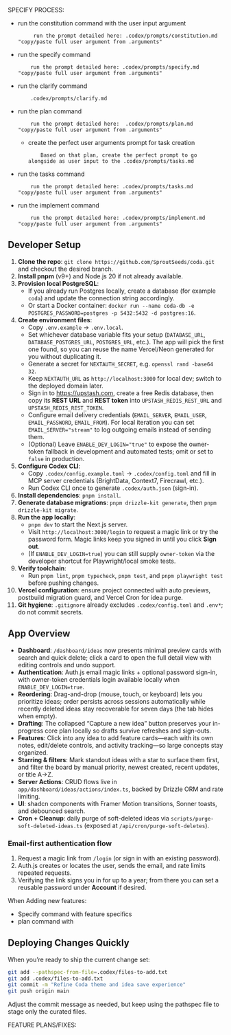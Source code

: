 SPECIFY PROCESS:
- run the constitution command with the user input argument
    ```
         run the prompt detailed here: .codex/prompts/constitution.md "copy/paste full user argument from .arguments"
    ```
- run the specify command
    ```
        run the prompt detailed here: .codex/prompts/specify.md "copy/paste full user argument from .arguments"
    ```
- run the clarify command
    ```
        .codex/prompts/clarify.md
    ```
- run the plan command
    ```
        run the prompt detailed here:  .codex/prompts/plan.md "copy/paste full user argument from .arguments"
    ```
    - create the perfect user arguments prompt for task creation
        ```
            Based on that plan, create the perfect prompt to go alongside as user input to the .codex/prompts/tasks.md
        ```
- run the tasks command
    ```
        run the prompt detailed here: .codex/prompts/tasks.md "copy/paste full user argument from .arguments"
    ```
- run the implement command
    ```
        run the prompt detailed here: .codex/prompts/implement.md "copy/paste full user argument from .arguments"
    ```

## Developer Setup
1. **Clone the repo**: `git clone https://github.com/SproutSeeds/coda.git` and checkout the desired branch.
2. **Install pnpm** (v9+) and Node.js 20 if not already available.
3. **Provision local PostgreSQL**:
   - If you already run Postgres locally, create a database (for example `coda`) and update the connection string accordingly.
   - Or start a Docker container: `docker run --name coda-db -e POSTGRES_PASSWORD=postgres -p 5432:5432 -d postgres:16`.
4. **Create environment files**:
   - Copy `.env.example` → `.env.local`.
   - Set whichever database variable fits your setup (`DATABASE_URL`, `DATABASE_POSTGRES_URL`, `POSTGRES_URL`, etc.). The app will pick the first one found, so you can reuse the name Vercel/Neon generated for you without duplicating it.
   - Generate a secret for `NEXTAUTH_SECRET`, e.g. `openssl rand -base64 32`.
   - Keep `NEXTAUTH_URL` as `http://localhost:3000` for local dev; switch to the deployed domain later.
   - Sign in to https://upstash.com, create a free Redis database, then copy its **REST URL** and **REST token** into `UPSTASH_REDIS_REST_URL` and `UPSTASH_REDIS_REST_TOKEN`.
   - Configure email delivery credentials (`EMAIL_SERVER`, `EMAIL_USER`, `EMAIL_PASSWORD`, `EMAIL_FROM`). For local iteration you can set `EMAIL_SERVER="stream"` to log outgoing emails instead of sending them.
   - (Optional) Leave `ENABLE_DEV_LOGIN="true"` to expose the owner-token fallback in development and automated tests; omit or set to `false` in production.
5. **Configure Codex CLI**:
   - Copy `.codex/config.example.toml` → `.codex/config.toml` and fill in MCP server credentials (BrightData, Context7, Firecrawl, etc.).
   - Run Codex CLI once to generate `.codex/auth.json` (sign-in).
6. **Install dependencies**: `pnpm install`.
7. **Generate database migrations**: `pnpm drizzle-kit generate`, then `pnpm drizzle-kit migrate`.
8. **Run the app locally**:
   - `pnpm dev` to start the Next.js server.
   - Visit `http://localhost:3000/login` to request a magic link or try the password form. Magic links keep you signed in until you click **Sign out**.
   - (If `ENABLE_DEV_LOGIN=true`) you can still supply `owner-token` via the developer shortcut for Playwright/local smoke tests.
9. **Verify toolchain**:
   - Run `pnpm lint`, `pnpm typecheck`, `pnpm test`, and `pnpm playwright test` before pushing changes.
10. **Vercel configuration**: ensure project connected with auto previews, postbuild migration guard, and Vercel Cron for idea purge.
11. **Git hygiene**: `.gitignore` already excludes `.codex/config.toml` and `.env*`; do not commit secrets.

## App Overview
- **Dashboard**: `/dashboard/ideas` now presents minimal preview cards with search and quick delete; click a card to open the full detail view with editing controls and undo support.
- **Authentication**: Auth.js email magic links + optional password sign-in, with owner-token credentials login available locally when `ENABLE_DEV_LOGIN=true`.
- **Reordering**: Drag-and-drop (mouse, touch, or keyboard) lets you prioritize ideas; order persists across sessions automatically while recently deleted ideas stay recoverable for seven days (the tab hides when empty).
- **Drafting**: The collapsed “Capture a new idea” button preserves your in-progress core plan locally so drafts survive refreshes and sign-outs.
- **Features**: Click into any idea to add feature cards—each with its own notes, edit/delete controls, and activity tracking—so large concepts stay organized.
- **Starring & filters**: Mark standout ideas with a star to surface them first, and filter the board by manual priority, newest created, recent updates, or title A→Z.
- **Server Actions**: CRUD flows live in `app/dashboard/ideas/actions/index.ts`, backed by Drizzle ORM and rate limiting.
- **UI**: shadcn components with Framer Motion transitions, Sonner toasts, and debounced search.
- **Cron + Cleanup**: daily purge of soft-deleted ideas via `scripts/purge-soft-deleted-ideas.ts` (exposed at `/api/cron/purge-soft-deletes`).

### Email-first authentication flow
1. Request a magic link from `/login` (or sign in with an existing password).
2. Auth.js creates or locates the user, sends the email, and rate limits repeated requests.
3. Verifying the link signs you in for up to a year; from there you can set a reusable password under **Account** if desired.







When Adding new features:
- Specify command with feature specifics
- plan command with

## Deploying Changes Quickly
When you’re ready to ship the current change set:

```bash
git add --pathspec-from-file=.codex/files-to-add.txt
git add .codex/files-to-add.txt
git commit -m "Refine Coda theme and idea save experience"
git push origin main
```

Adjust the commit message as needed, but keep using the pathspec file to stage only the curated files.








FEATURE PLANS/FIXES:
 

